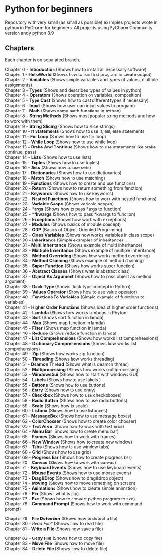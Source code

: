 # Python for beginners
Repository with very small (as small as possible) examples projects wrote in python in PyCharm for beginners.
All projects using PyCharm Community version andy python 3.9

## Chapters
Each chapter is on separated branch.

Chapter 0 - **Introduction** (Shows how to install all necessary software)  
Chapter 1 - **HelloWorld** (Shows how to run first program in create output)  
Chapter 2 - **Variables** (Shows simple variables and types of values, multiple assignments)  
Chapter 3 - **Types** (Shows and describes types of values in python)  
Chapter 4 - **Operators** (Shows operation on variables, composition)  
Chapter 5 - **Type Cast** (Shows how to cast different types if necessary)  
Chapter 6 - **Input** (Shows how user can input values to program)  
Chapter 7 - **Math** (Shows some math functions in python)  
Chapter 8 - **String Methods** (Shows most popular string methods and how to work with them)  
Chapter 9 - **String Slicing** (Shows how to slice strings)  
Chapter 10 - **If Statements** (Shows how to use if, elif, else statements)  
Chapter 11 - **For Loop** (Shows how to use for loop)  
Chapter 12 - **While Loop** (Shows how to use while loop)  
Chapter 13 - **Brake And Continue** (Shows how to use statements like brake continue, pass)  
Chapter 14 - **Lists** (Shows how to use lists)  
Chapter 15 - **Tuples** (Shows how to use tuples)  
Chapter 16 - **Sets** (Shows how to use sets)  
Chapter 17 - **Dictionaries** (Shows how to use dictionaries)  
Chapter 18 - **Match** (Shows how to use matching)  
Chapter 19 - **Functions** (Shows how to create and use functions)  
Chapter 20 - **Return** (Shows how to return something from function)  
Chapter 21 - **Keywords** (Shows how to use keywords)  
Chapter 22 - **Nested Functions** (Shows how to work with nested functions)  
Chapter 23 - **Variable Scope** (Shows variable scopes)  
Chapter 24 - ***args** (Shows how to pass *args to function)  
Chapter 25 - ****kwargs** (Shows how to pass *kwargs to function)  
Chapter 26 - **Exceptions** (Shows how work with exceptions)  
Chapter 27 - **Modules** (Shows basics of module concept)  
Chapter 28 - **OOP** (Basics of Object-Oriented Programing)  
Chapter 29 - **Class Variables** (Shows how works variables in class scope)  
Chapter 30 - **Inheritance** (Simple examples of inheritance)  
Chapter 31 - **Multi Inheritance** (Shows example of multi inheritance)  
Chapter 32 - **Multiple Inheritance** (Shows example of multiple inheritance)  
Chapter 33 - **Method Overriding** (Shows how works method overriding)  
Chapter 34 - **Method Chaining** (Shows example of method chaining)  
Chapter 35 - **Super Function** (Shows how works super function)  
Chapter 36 - **Abstract Classes** (Shows what is abstract class)  
Chapter 37 - **Object As Argument** (Shows how to pass object as method argument)  
Chapter 38 - **Duck Type** (Shows duck type concept in Python)  
Chapter 39 - **Values Operator** (Shows how  to use value operator)  
Chapter 40 - **Functions To Variables** (Simple example of functions to variables)  
Chapter 41 - **Higher Order Functions** (Shows idea of higher order functions)  
Chapter 42 - **Lambda** (Shows how works lambdas in Phyton)  
Chapter 43 - **Sort** (Shows sort function in lamda)  
Chapter 44 - **Map** (Shows map function in lamda)  
Chapter 45 - **Filter** (Shows map function in lamda)  
Chapter 46 - **Reduce** (Shows reduce function in lamda)  
Chapter 47 - **List Comprehensions** (Shows how works list comprehensions)  
Chapter 48 - **Dictionary Comprehensions** (Shows how works list comprehensions)  
Chapter 49 - **Zip** (Shows how works zip function)  
Chapter 50 - **Threading** (Shows how works threading)  
Chapter 51 - **Deamon Thread** (Shows what is deamon thread)  
Chapter 52 - **Multiprocessing** (Shows how works multiprocessing)  
Chapter 53 - **WindowsGui** (Shows how to start with windows GUI)  
Chapter 54 - **Labels** (Shows how to use labels )  
Chapter 55 - **Buttons** (Shows how to use buttons)  
Chapter 56 - **Entry** (Shows how to use entry)  
Chapter 57 - **Checkbox** (Shows how to use checkoboxes)  
Chapter 58 - **Radio Button** (Shows how to use radio buttons)  
Chapter 59 - **Scale** (Shows how to scale)  
Chapter 60 - **Listbox** (Shows how to use listboxes)  
Chapter 61 - **MessageBox** (Shows how to use message boxes)  
Chapter 62 - **ColorChooser** (Shows how to create color chooser)  
Chapter 63 - **Text Area** (Shows how to work with text area)  
Chapter 64 - **Menu Bar** (Shows how to create menu bar)  
Chapter 65 - **Frames** (Shows how to work with frames)  
Chapter 66 - **New Window** (Shows how to create new window)  
Chapter 67 - **Tabs** (Shows how to use window tabs)  
Chapter 68 - **Grid** (Shows how to use grid)  
Chapter 69 - **Progress Bar** (Shows how to create progress bar)  
Chapter 70 - **Canvas** (Shows how to work with canvas)  
Chapter 71 - **Keyboard Events** (Shows how to use keyboard events)  
Chapter 72 - **Mouse Events** (Shows how to use mouse events)  
Chapter 73 - **Drag&Drop** (Shows how to drag&drop object)  
Chapter 74 - **Moving** (Shows how to move something on screen)  
Chapter 75 - **Animations** (Shows how to create simple animation)  
Chapter 76 - **Pip** (Shows what is pip)  
Chapter 77 - **Exe** (Shows how to convert python program to exe)  
Chapter 78 - **Command Prompt** (Shows how to work with command prompt)  

Chapter 79 - **File Detection** (Shows how to detect a file)  
Chapter 80 - *Read File** (Shows how to read file)  
Chapter 81 - **Write a File** (Shows how save a file)  

Chapter 82 - **Copy File** (Shows how to copy file)  
Chapter 83 - **Move File** (Shows how to move file)  
Chapter 84 - **Delete File** (Shows how to delete file)  

			